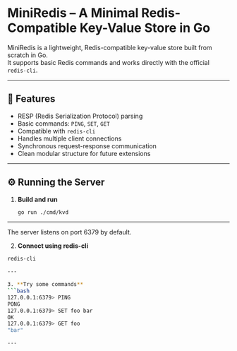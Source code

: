 # MiniRedis – A Minimal Redis-Compatible Key-Value Store in Go

MiniRedis is a lightweight, Redis-compatible key-value store built from scratch in Go.  
It supports basic Redis commands and works directly with the official `redis-cli`.

---

## 🚀 Features

- RESP (Redis Serialization Protocol) parsing  
- Basic commands: `PING`, `SET`, `GET`  
- Compatible with `redis-cli`  
- Handles multiple client connections  
- Synchronous request-response communication  
- Clean modular structure for future extensions

---

## ⚙️ Running the Server

1. **Build and run**
   ```bash
   go run ./cmd/kvd

---

The server listens on port 6379 by default.

2. **Connect using redis-cli**
  ```bash
  redis-cli

---

3. **Try some commands**
```bash
127.0.0.1:6379> PING
PONG
127.0.0.1:6379> SET foo bar
OK
127.0.0.1:6379> GET foo
"bar"

---



